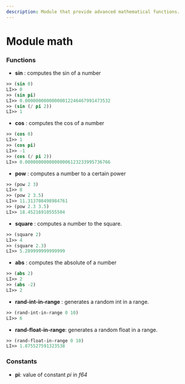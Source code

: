 ```yaml
---
description: Module that provide advanced mathematical functions.
---
```


# Module math

### **Functions**


* **sin** : computes the sin of a number
```lisp
>> (sin 0)
LI>> 0
>> (sin pi)
LI>> 0.00000000000000012246467991473532
>> (sin (/ pi 2))
LI>> 1
```
* **cos** : computes the cos of a number
```lisp
>> (cos 0)
LI>> 1
>> (cos pi)
LI>> -1
>> (cos (/ pi 2))
LI>> 0.00000000000000006123233995736766
```
* **pow** : computes a number to a certain power
```lisp
>> (pow 2 3)
LI>> 8
>> (pow 2 3.5)
LI>> 11.313708498984761
>> (pow 2.3 3.5)
LI>> 18.45216910555504
```
* **square** : computes a number to the square.
```lisp
>> (square 2)
LI>> 4
>> (square 2.3)
LI>> 5.289999999999999
```
* **abs** : computes the absolute of a number
```lisp
>> (abs 2)
LI>> 2
>> (abs -2)
LI>> 2
```
* **rand-int-in-range** : generates a random int in a range.
```lisp
>> (rand-int-in-range 0 10)
LI>> 6
```
* **rand-float-in-range**: generates a random float in a range.

```lisp
>> (rand-float-in-range 0 10)
LI>> 1.875527591323538
```

### **Constants**
* **pi**: value of constant _pi_ in _f64_